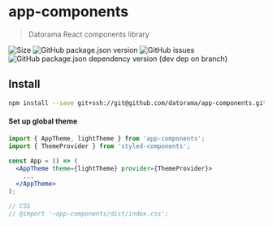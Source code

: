 # app-components

> Datorama React components library

![Size](https://img.shields.io/static/v1.svg?label=Size%20(gzip)&message=54.81KB&color=blue)
![GitHub package.json version](https://img.shields.io/github/package-json/v/datorama/app-components.svg)
![GitHub issues](https://img.shields.io/github/issues-raw/datorama/app-components.svg)
![GitHub package.json dependency version (dev dep on branch)](https://img.shields.io/github/package-json/dependency-version/datorama/app-components/dev/react.svg)

## Install
```bash
npm install --save git+ssh://git@github.com/datorama/app-components.git
```

#### Set up global theme
```jsx
import { AppTheme, lightTheme } from 'app-components';
import { ThemeProvider } from 'styled-components';
    
const App = () => (
  <AppTheme theme={lightTheme} provider={ThemeProvider}>
    ...
  </AppTheme>
);

// CSS
// @import '~app-components/dist/index.css';
```
